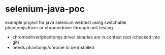 selenium-java-poc
=================

example project for java selenium webtest using switchable phantomjsdriver or chromedriver through unit testing

- chromedriver/phantomjs driver binaries are in context root (checked into git)
- needs phantomjs/chrome to be installed



